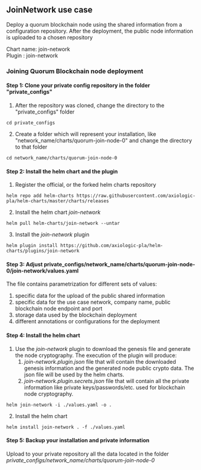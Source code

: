 

## JoinNetwork use case

Deploy a quorum blockchain node using the shared information from a configuration repository. After the deployment, the public node information is uploaded to a chosen repository

Chart name: join-network <br/>
Plugin : join-network

### Joining Quorum Blockchain node deployment

#### Step 1: Clone your private config repository in the folder "private_configs"


1. After the repository was cloned, change the directory to the "private_configs" folder
```shell
cd private_configs
```
2. Create a folder which will represent your installation, like "network_name/charts/quorum-join-node-0" and change the directory to that folder
```shell
cd network_name/charts/quorum-join-node-0
```

#### Step 2: Install the helm chart and the plugin

1. Register the official, or the forked helm charts repository
```shell
helm repo add helm-charts https://raw.githubusercontent.com/axiologic-pla/helm-charts/master/charts/releases
```
2. Install the helm chart _join-network_
```shell
helm pull helm-charts/join-network --untar
```
3. Install the _join-network_ plugin
```shell
helm plugin install https://github.com/axiologic-pla/helm-charts/plugins/join-network
```

#### Step 3: Adjust private_configs/network_name/charts/quorum-join-node-0/join-network/values.yaml

The file contains parametrization for different sets of values:
1. specific data for the upload of the public shared information
2. specific data for the use case network, company name, public blockchain node endpoint and port
3. storage data used by the blockchain deployment
4. different annotations or configurations for the deployment

#### Step 4: Install the helm chart

1. Use the _join-network_ plugin to download the genesis file and generate the node cryptography. 
   The execution of the plugin will produce:
   1. _join-network.plugin.json_ file that will contain the downloaded genesis information and the generated node public crypto data. The json file will be used by the helm charts.
   2. _join-network.plugin.secrets.json_ file that will contain all the private information like private keys/passwords/etc. used for blockchain node cryptography.
   
```shell
helm join-network -i ./values.yaml -o .
```

2. Install the helm chart
```shell
helm install join-network . -f ./values.yaml
```

#### Step 5: Backup your installation and private information

Upload to your private repository all the data located in the folder _private_configs/network_name/charts/quorum-join-node-0_


